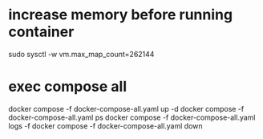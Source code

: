 # increase memory before running container
sudo sysctl -w vm.max_map_count=262144

# exec compose all
docker compose -f docker-compose-all.yaml up -d
docker compose -f docker-compose-all.yaml ps
docker compose -f docker-compose-all.yaml logs -f
docker compose -f docker-compose-all.yaml down
